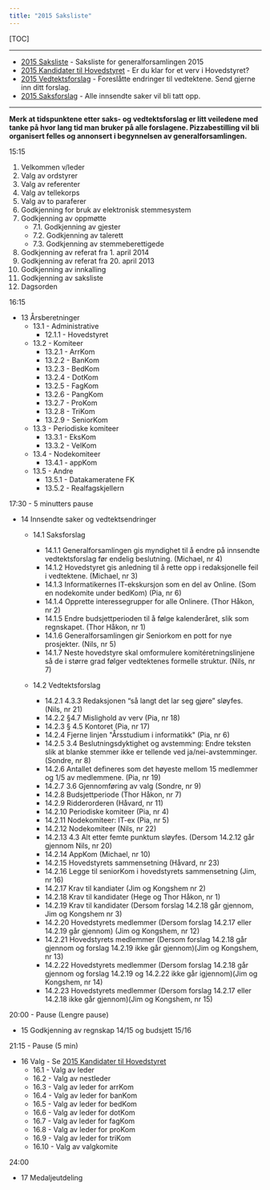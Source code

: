 ```yaml
---
title: "2015 Saksliste"
---
```


[TOC]

---
* [2015 Saksliste](/generalforsamlingen/2015/saksliste) - Saksliste for generalforsamlingen 2015
* [2015 Kandidater til Hovedstyret](/generalforsamlingen/2015/valg) - Er du klar for et verv i Hovedstyret?
* [2015 Vedtektsforslag](/generalforsamlingen/2015/vedtekstforslag) - Foreslåtte endringer til vedtektene. Send gjerne inn ditt forslag.
* [2015 Saksforslag](/generalforsamlingen/2015/saksforslag) - Alle innsendte saker vil bli tatt opp.

---

**Merk at tidspunktene etter saks- og vedtektsforslag er litt veiledene med tanke på hvor lang tid man bruker på alle forslagene. Pizzabestilling vil bli organisert felles og annonsert i begynnelsen av generalforsamlingen.**


15:15

1. Velkommen v/leder
2. Valg av ordstyrer 
3. Valg av referenter
4. Valg av tellekorps
5. Valg av to paraferer
6. Godkjenning for bruk av elektronisk stemmesystem
7. Godkjenning av oppmøtte
    * 7.1. Godkjenning av gjester
    * 7.2. Godkjenning av talerett
    * 7.3. Godkjenning av stemmeberettigede 
8. Godkjenning av referat fra 1. april 2014
9. Godkjenning av referat fra 20. april 2013
10. Godkjenning av innkalling
11. Godkjenning av saksliste
12. Dagsorden

16:15

* 13 Årsberetninger
    * 13.1 - Administrative
        * 12.1.1 - Hovedstyret
    * 13.2 - Komiteer
        * 13.2.1 - ArrKom
        * 13.2.2 - BanKom
        * 13.2.3 - BedKom
        * 13.2.4 - DotKom
        * 13.2.5 - FagKom
        * 13.2.6 - PangKom
        * 13.2.7 - ProKom
        * 13.2.8 - TriKom
        * 13.2.9 - SeniorKom
    * 13.3 - Periodiske komiteer
        * 13.3.1 - EksKom
        * 13.3.2 - VelKom
    * 13.4 - Nodekomiteer
        * 13.4.1 - appKom
    * 13.5 - Andre
        * 13.5.1 - Datakameratene FK
        * 13.5.2 - Realfagskjellern

17:30 - 5 minutters pause

* 14 Innsendte saker og vedtektsendringer
     * 14.1 Saksforslag
         * 14.1.1 Generalforsamlingen gis myndighet til å endre på innsendte vedtektsforslag før endelig beslutning. (Michael, nr 4)
         * 14.1.2 Hovedstyret gis anledning til å rette opp i redaksjonelle feil i vedtektene.  (Michael, nr 3)
         * 14.1.3 Informatikernes IT-ekskursjon som en del av Online. (Som en nodekomite under bedKom) (Pia, nr 6)
         * 14.1.4 Opprette interessegrupper for alle Onlinere. (Thor Håkon, nr 2)
         * 14.1.5 Endre budsjettperioden til å følge kalenderåret, slik som regnskapet. (Thor Håkon, nr 1)
         * 14.1.6 Generalforsamlingen gir Seniorkom en pott for nye prosjekter. (Nils, nr 5)
         * 14.1.7 Neste hovedstyre skal omformulere komitéretningslinjene så de i større grad følger vedtektenes formelle struktur. (Nils, nr 7)

    * 14.2 Vedtektsforslag
         * 14.2.1 4.3.3 Redaksjonen “så langt det lar seg gjøre” sløyfes. (Nils, nr 21)
         * 14.2.2 §4.7 Mislighold av verv (Pia, nr 18)
         * 14.2.3 § 4.5 Kontoret (Pia, nr 17)
         * 14.2.4 Fjerne linjen "Årsstudium i informatikk" (Pia, nr 6) 
         * 14.2.5 3.4 Beslutningsdyktighet og avstemming: Endre teksten slik at blanke stemmer ikke er tellende ved ja/nei-avstemminger. (Sondre, nr 8)
         * 14.2.6 Antallet defineres som det høyeste mellom 15 medlemmer og 1/5 av medlemmene. (Pia, nr 19)
         * 14.2.7 3.6 Gjennomføring av valg (Sondre, nr 9)
         * 14.2.8 Budsjettperiode (Thor Håkon, nr 7)	
         * 14.2.9 Ridderorderen (Håvard, nr 11)
         * 14.2.10 Periodiske komiteer (Pia, nr 4)
         * 14.2.11 Nodekomiteer: IT-ex (Pia, nr 5)
         * 14.2.12	Nodekomiteer (Nils, nr 22)
         * 14.2.13 4.3 Alt etter femte punktum sløyfes. (Dersom 14.2.12 går gjennom Nils, nr 20)
         * 14.2.14	AppKom (Michael, nr 10)
         * 14.2.15 Hovedstyrets sammensetning (Håvard, nr 23)
         * 14.2.16 	Legge til seniorKom i hovedstyrets sammensetning (Jim, nr 16)
         * 14.2.17 	Krav til kandiater (Jim og Kongshem nr 2)
         * 14.2.18	Krav til kandidater (Hege og Thor Håkon, nr 1)
         * 14.2.19 	Krav til kandidater (Dersom forslag 14.2.18 går gjennom, Jim og Kongshem nr 3)
         * 14.2.20	Hovedstyrets medlemmer (Dersom forslag 14.2.17 eller 14.2.19 går gjennom) (Jim og Kongshem, nr 12)
         * 14.2.21	Hovedstyrets medlemmer (Dersom forslag 14.2.18 går gjennom og forslag 14.2.19 ikke går gjennom)(Jim og Kongshem, nr 13)
         * 14.2.22 	Hovedstyrets medlemmer (Dersom forslag 14.2.18 går gjennom og forslag 14.2.19 og 14.2.22 ikke går igjennom)(Jim og Kongshem, nr 14)
         * 14.2.23	Hovedstyrets medlemmer (Dersom forslag 14.2.17 eller 14.2.18 ikke går gjennom)(Jim og Kongshem, nr 15)

20:00 - Pause (Lengre pause)

* 15 Godkjenning av regnskap 14/15 og budsjett 15/16

21:15 - Pause (5 min)

* 16 Valg - Se [2015 Kandidater til Hovedstyret](/generalforsamlingen/2015/valg)
    * 16.1 - Valg av leder
    * 16.2 - Valg av nestleder
    * 16.3 - Valg av leder for arrKom
    * 16.4 - Valg av leder for banKom
    * 16.5 - Valg av leder for bedKom
    * 16.6 - Valg av leder for dotKom
    * 16.7 - Valg av leder for fagKom
    * 16.8 - Valg av leder for proKom
    * 16.9 - Valg av leder for triKom
    * 16.10 - Valg av valgkomite

24:00

* 17 Medaljeutdeling